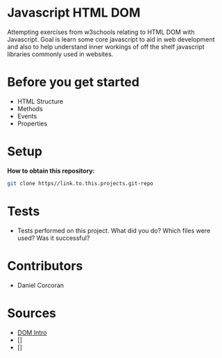 # Javascript HTML DOM
Attempting exercises from w3schools relating to HTML DOM with Javascript. Goal is learn some core javascript to aid in web development and also to help understand inner workings of off the shelf javascript libraries commonly used in websites.

# Before you get started
- HTML Structure
- Methods
- Events
- Properties

# Setup
**How to obtain this repository:**
```sh
git clone https//link.to.this.projects.git-repo
```
# Tests
- Tests performed on this project. What did you do? Which files were used? Was it successful?

# Contributors
- Daniel Corcoran

# Sources
- [DOM Intro](https://www.w3schools.com/js/js_htmldom.asp)
- []
- []
